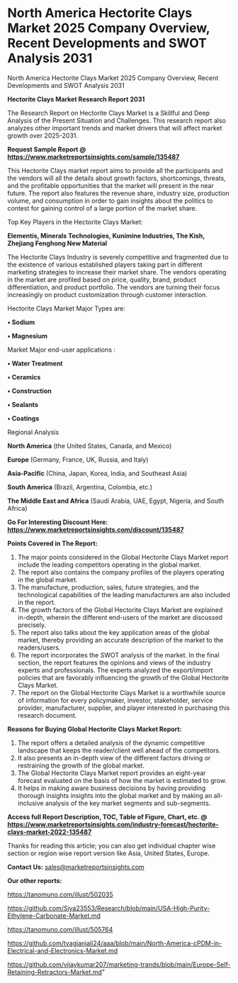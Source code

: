 # North America Hectorite Clays Market 2025 Company Overview, Recent Developments and SWOT Analysis 2031
 North America Hectorite Clays Market 2025 Company Overview, Recent Developments and SWOT Analysis 2031

<strong>Hectorite Clays Market Research Report 2031</strong>

The Research Report on Hectorite Clays Market is a Skillful and Deep Analysis of the Present Situation and Challenges. This research report also analyzes other important trends and market drivers that will affect market growth over 2025-2031.

<strong>Request Sample Report @ <a href=https://www.marketreportsinsights.com/sample/135487>https://www.marketreportsinsights.com/sample/135487</a></strong>

This Hectorite Clays market report aims to provide all the participants and the vendors will all the details about growth factors, shortcomings, threats, and the profitable opportunities that the market will present in the near future. The report also features the revenue share, industry size, production volume, and consumption in order to gain insights about the politics to contest for gaining control of a large portion of the market share.

Top Key Players in the Hectorite Clays Market:

<strong>Elementis, Minerals Technologies, Kunimine Industries, The Kish, Zhejiang Fenghong New Material</strong>

The Hectorite Clays Industry is severely competitive and fragmented due to the existence of various established players taking part in different marketing strategies to increase their market share. The vendors operating in the market are profiled based on price, quality, brand, product differentiation, and product portfolio. The vendors are turning their focus increasingly on product customization through customer interaction.

Hectorite Clays Market Major Types are:

<strong>• Sodium

• Magnesium</strong>

Market Major end-user applications :

<strong>• Water Treatment

• Ceramics

• Construction

• Sealants

• Coatings</strong>

Regional Analysis

</u><strong><b>North America</b></strong> (the United States, Canada, and Mexico)

<strong><b>Europe </b></strong>(Germany, France, UK, Russia, and Italy)

<strong><b>Asia-Pacific</b></strong> (China, Japan, Korea, India, and Southeast Asia)

<strong><b>South America</b></strong> (Brazil, Argentina, Colombia, etc.)

<strong><b>The Middle East and Africa</b></strong> (Saudi Arabia, UAE, Egypt, Nigeria, and South Africa)

<strong>Go For Interesting Discount Here: <a href=https://www.marketreportsinsights.com/discount/135487>https://www.marketreportsinsights.com/discount/135487</a></strong>

<strong>Points Covered in The Report:</strong>
<ol>
  <li>The major points considered in the Global Hectorite Clays Market report include the leading competitors operating in the global market.</li>
  <li>The report also contains the company profiles of the players operating in the global market.</li>
  <li>The manufacture, production, sales, future strategies, and the technological capabilities of the leading manufacturers are also included in the report.</li>
  <li>The growth factors of the Global Hectorite Clays Market are explained in-depth, wherein the different end-users of the market are discussed precisely.</li>
  <li>The report also talks about the key application areas of the global market, thereby providing an accurate description of the market to the readers/users.</li>
  <li>The report incorporates the SWOT analysis of the market. In the final section, the report features the opinions and views of the industry experts and professionals. The experts analyzed the export/import policies that are favorably influencing the growth of the Global Hectorite Clays Market.</li>
  <li>The report on the Global Hectorite Clays Market is a worthwhile source of information for every policymaker, investor, stakeholder, service provider, manufacturer, supplier, and player interested in purchasing this research document.</li>
</ol>
<strong>Reasons for Buying Global Hectorite Clays Market Report:</strong>

<ol>
  <li>The report offers a detailed analysis of the dynamic competitive landscape that keeps the reader/client well ahead of the competitors.</li>
  <li>It also presents an in-depth view of the different factors driving or restraining the growth of the global market.</li>
  <li>The Global Hectorite Clays Market report provides an eight-year forecast evaluated on the basis of how the market is estimated to grow.</li>
  <li>It helps in making aware business decisions by having providing thorough insights insights into the global market and by making an all-inclusive analysis of the key market segments and sub-segments.</li>
</ol>
<strong>Access full Report Description, TOC, Table of Figure, Chart, etc. @ <a href=https://www.marketreportsinsights.com/industry-forecast/hectorite-clays-market-2022-135487>https://www.marketreportsinsights.com/industry-forecast/hectorite-clays-market-2022-135487</a></strong>


Thanks for reading this article; you can also get individual chapter wise section or region wise report version like Asia, United States, Europe.

<strong>Contact Us:</strong>
sales@marketreportsinsights.com

<strong>Our other reports:</strong>

<a href=https://tanomuno.com/illust/502035>https://tanomuno.com/illust/502035</a>

<a href=https://github.com/Siya23553/Research/blob/main/USA-High-Purity-Ethylene-Carbonate-Market.md>https://github.com/Siya23553/Research/blob/main/USA-High-Purity-Ethylene-Carbonate-Market.md</a>

<a href=https://tanomuno.com/illust/505764>https://tanomuno.com/illust/505764</a>

<a href=https://github.com/tyagianjali24/aaa/blob/main/North-America-cPDM-in-Electrical-and-Electronics-Market.md>https://github.com/tyagianjali24/aaa/blob/main/North-America-cPDM-in-Electrical-and-Electronics-Market.md</a>

<a href=https://github.com/vijaykumar207/marketing-trands/blob/main/Europe-Self-Retaining-Retractors-Market.md>https://github.com/vijaykumar207/marketing-trands/blob/main/Europe-Self-Retaining-Retractors-Market.md</a>"
